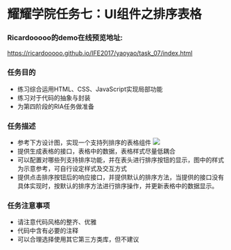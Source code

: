 # 耀耀学院任务七：UI组件之排序表格
### Ricardooooo的demo在线预览地址:
https://ricardooooo.github.io/IFE2017/yaoyao/task_07/index.html

### 任务目的
* 练习综合运用HTML、CSS、JavaScript实现局部功能
* 练习对于代码的抽象与封装
* 为第四阶段的RIA任务做准备

### 任务描述
* 参考下方设计图，实现一个支持列排序的表格组件
![](http://7xrp04.com1.z0.glb.clouddn.com/task_3_38_1.jpg)
* 提供生成表格的接口，表格中的数据，表格样式尽量低耦合
* 可以配置对哪些列支持排序功能，并在表头进行排序按钮的显示，图中的样式为示意参考，可自行设定样式及交互方式
* 提供点击排序按钮后的响应接口，并提供默认的排序方法，当提供的接口没有具体实现时，按默认的排序方法进行排序操作，并更新表格中的数据显示。

### 任务注意事项
* 请注意代码风格的整齐、优雅
* 代码中含有必要的注释
* 可以合理选择使用其它第三方类库，但不建议
